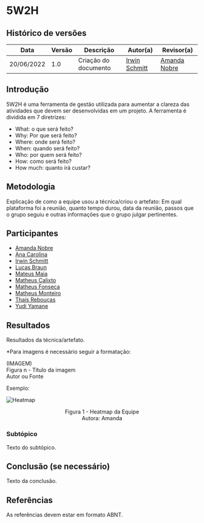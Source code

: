 # 5W2H

## Histórico de versões
| Data       | Versão | Descrição            | Autor(a)                                     | Revisor(a)                                    |
| ---------- | ------ | -------------------- | -------------------------------------------- | --------------------------------------------- |
| 20/06/2022   | 1.0    | Criação do documento | [Irwin Schmitt](https://github.com/AmandaNbr) | [Amanda Nobre](https://github.com/irwinschmitt) |

## Introdução

5W2H é uma ferramenta de gestão utilizada para aumentar a clareza das atividades que devem ser desenvolvidas em um projeto. A ferramenta é dividida em 7 diretrizes:
- What: o que será feito?
- Why: Por que será feito?
- Where: onde será feito?
- When: quando será feito?
- Who: por quem será feito?
- How: como será feito?
- How much: quanto irá custar?

## Metodologia

Explicação de como a equipe usou a técnica/criou o artefato: Em qual plataforma foi a reunião, quanto tempo durou, data da reunião, passos que o grupo seguiu e outras informações que o grupo julgar pertinentes.

## Participantes

- [Amanda Nobre](https://github.com/AmandaNbr)
- [Ana Carolina](https://github.com/AnaCarolinaRodriguesLeite)
- [Irwin Schmitt](https://github.com/irwinschmitt)
- [Lucas Braun](https://github.com/lbvx)
- [Mateus Maia](https://github.com/mateusmaiamaia)
- [Matheus Calixto](https://github.com/matheuscvp)
- [Matheus Fonseca](https://github.com/gatotabaco)
- [Matheus Monteiro](https://github.com/matheusyanmonteiro)
- [Thaís Rebouças](https://github.com/thais-ra)
- [Yudi Yamane](https://github.com/yudi-azvd)

## Resultados

Resultados da técnica/artefato.

*Para imagens é necessário seguir a formatação:

(IMAGEM) <br>
Figura n - Título da imagem <br>
Autor ou Fonte

Exemplo:

![Heatmap](img/heatmap.jpeg)
<p align = "center">
Figura 1 - Heatmap da Equipe <br>
Autora: Amanda
</p>

### Subtópico

Texto do subtópico.

## Conclusão (se necessário)

Texto da conclusão.

## Referências

As referências devem estar em formato ABNT.
